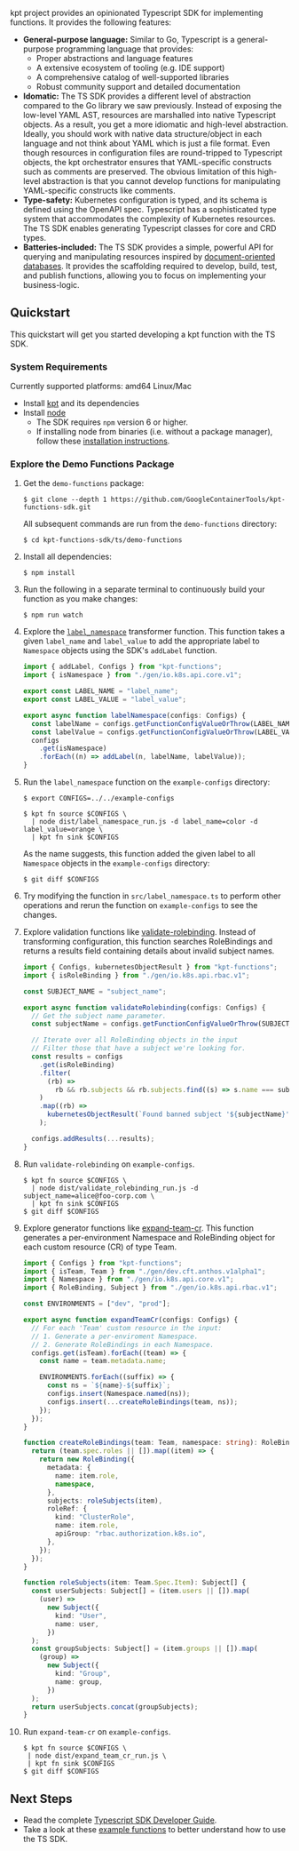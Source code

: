 kpt project provides an opinionated Typescript SDK for implementing functions. It provides
the following features:

- **General-purpose language:** Similar to Go, Typescript is a general-purpose programming language
  that provides:
  - Proper abstractions and language features
  - A extensive ecosystem of tooling (e.g. IDE support)
  - A comprehensive catalog of well-supported libraries
  - Robust community support and detailed documentation
- **Idomatic:** The TS SDK provides a different level of abstraction compared to the Go library we
  saw previously. Instead of exposing the low-level YAML AST, resources are marshalled into native
  Typescript objects. As a result, you get a more idiomatic and high-level abstraction. Ideally, you
  should work with native data structure/object in each language and not think about YAML which
  is just a file format. Even though resources in configuration files are round-tripped to
  Typescript objects, the kpt orchestrator ensures that YAML-specific constructs such as comments
  are preserved. The obvious limitation of this high-level abstraction is that you cannot develop
  functions for manipulating YAML-specific constructs like comments.
- **Type-safety:** Kubernetes configuration is typed, and its schema is
  defined using the OpenAPI spec. Typescript has a sophisticated type system
  that accommodates the complexity of Kubernetes resources. The TS SDK enables
  generating Typescript classes for core and CRD types.
- **Batteries-included:** The TS SDK provides a simple, powerful API for querying and manipulating
  resources inspired by [document-oriented databases]. It provides the scaffolding required to
  develop, build, test, and publish functions, allowing you to focus on implementing your
  business-logic.

## Quickstart

This quickstart will get you started developing a kpt function with the TS SDK.

### System Requirements

Currently supported platforms: amd64 Linux/Mac

- Install [kpt][download-kpt] and its dependencies
- Install [node][download-node]
  - The SDK requires `npm` version 6 or higher.
  - If installing node from binaries (i.e. without a package manager), follow
    these [installation instructions][install-node].

### Explore the Demo Functions Package

1. Get the `demo-functions` package:

   ```shell
   $ git clone --depth 1 https://github.com/GoogleContainerTools/kpt-functions-sdk.git
   ```

   All subsequent commands are run from the `demo-functions` directory:

   ```shell
   $ cd kpt-functions-sdk/ts/demo-functions
   ```

1. Install all dependencies:

   ```shell
   $ npm install
   ```

1. Run the following in a separate terminal to continuously build your
   function as you make changes:

   ```shell
   $ npm run watch
   ```

1. Explore the [`label_namespace`][label-namespace] transformer function. This
   function takes a given `label_name` and `label_value` to add the
   appropriate label to `Namespace` objects using the SDK's `addLabel`
   function.

   ```typescript
   import { addLabel, Configs } from "kpt-functions";
   import { isNamespace } from "./gen/io.k8s.api.core.v1";

   export const LABEL_NAME = "label_name";
   export const LABEL_VALUE = "label_value";

   export async function labelNamespace(configs: Configs) {
     const labelName = configs.getFunctionConfigValueOrThrow(LABEL_NAME);
     const labelValue = configs.getFunctionConfigValueOrThrow(LABEL_VALUE);
     configs
       .get(isNamespace)
       .forEach((n) => addLabel(n, labelName, labelValue));
   }
   ```

1. Run the `label_namespace` function on the `example-configs` directory:

   ```shell
   $ export CONFIGS=../../example-configs

   $ kpt fn source $CONFIGS \
     | node dist/label_namespace_run.js -d label_name=color -d label_value=orange \
     | kpt fn sink $CONFIGS
   ```

   As the name suggests, this function added the given label to all
   `Namespace` objects in the `example-configs` directory:

   ```shell
   $ git diff $CONFIGS
   ```

1. Try modifying the function in `src/label_namespace.ts` to perform other
   operations and rerun the function on `example-configs` to see the changes.

1. Explore validation functions like [validate-rolebinding]. Instead of
   transforming configuration, this function searches RoleBindings and returns
   a results field containing details about invalid subject names.

   ```typescript
   import { Configs, kubernetesObjectResult } from "kpt-functions";
   import { isRoleBinding } from "./gen/io.k8s.api.rbac.v1";

   const SUBJECT_NAME = "subject_name";

   export async function validateRolebinding(configs: Configs) {
     // Get the subject name parameter.
     const subjectName = configs.getFunctionConfigValueOrThrow(SUBJECT_NAME);

     // Iterate over all RoleBinding objects in the input
     // Filter those that have a subject we're looking for.
     const results = configs
       .get(isRoleBinding)
       .filter(
         (rb) =>
           rb && rb.subjects && rb.subjects.find((s) => s.name === subjectName)
       )
       .map((rb) =>
         kubernetesObjectResult(`Found banned subject '${subjectName}'`, rb)
       );

     configs.addResults(...results);
   }
   ```

1. Run `validate-rolebinding` on `example-configs`.

   ```shell
   $ kpt fn source $CONFIGS \
     | node dist/validate_rolebinding_run.js -d subject_name=alice@foo-corp.com \
     | kpt fn sink $CONFIGS
   $ git diff $CONFIGS
   ```

1. Explore generator functions like [expand-team-cr]. This function generates
   a per-environment Namespace and RoleBinding object for each custom resource
   (CR) of type Team.

   ```typescript
   import { Configs } from "kpt-functions";
   import { isTeam, Team } from "./gen/dev.cft.anthos.v1alpha1";
   import { Namespace } from "./gen/io.k8s.api.core.v1";
   import { RoleBinding, Subject } from "./gen/io.k8s.api.rbac.v1";

   const ENVIRONMENTS = ["dev", "prod"];

   export async function expandTeamCr(configs: Configs) {
     // For each 'Team' custom resource in the input:
     // 1. Generate a per-enviroment Namespace.
     // 2. Generate RoleBindings in each Namespace.
     configs.get(isTeam).forEach((team) => {
       const name = team.metadata.name;

       ENVIRONMENTS.forEach((suffix) => {
         const ns = `${name}-${suffix}`;
         configs.insert(Namespace.named(ns));
         configs.insert(...createRoleBindings(team, ns));
       });
     });
   }

   function createRoleBindings(team: Team, namespace: string): RoleBinding[] {
     return (team.spec.roles || []).map((item) => {
       return new RoleBinding({
         metadata: {
           name: item.role,
           namespace,
         },
         subjects: roleSubjects(item),
         roleRef: {
           kind: "ClusterRole",
           name: item.role,
           apiGroup: "rbac.authorization.k8s.io",
         },
       });
     });
   }

   function roleSubjects(item: Team.Spec.Item): Subject[] {
     const userSubjects: Subject[] = (item.users || []).map(
       (user) =>
         new Subject({
           kind: "User",
           name: user,
         })
     );
     const groupSubjects: Subject[] = (item.groups || []).map(
       (group) =>
         new Subject({
           kind: "Group",
           name: group,
         })
     );
     return userSubjects.concat(groupSubjects);
   }
   ```

1. Run `expand-team-cr` on `example-configs`.

   ```shell
   $ kpt fn source $CONFIGS \
    | node dist/expand_team_cr_run.js \
    | kpt fn sink $CONFIGS
   $ git diff $CONFIGS
   ```

## Next Steps

- Read the complete [Typescript SDK Developer Guide].
- Take a look at these [example functions] to better understand
  how to use the TS SDK.

[download-kpt]: /book/01-getting-started/01-system-requirements
[download-node]: https://nodejs.org/en/download/
[install-node]: https://github.com/nodejs/help/wiki/Installation/
[ts sdk api]: https://googlecontainertools.github.io/kpt-functions-sdk/api/
[label-namespace]: https://github.com/GoogleContainerTools/kpt-functions-sdk/blob/master/ts/demo-functions/src/label_namespace.ts
[validate-rolebinding]: https://github.com/GoogleContainerTools/kpt-functions-sdk/blob/master/ts/demo-functions/src/validate_rolebinding.ts
[expand-team-cr]: https://github.com/GoogleContainerTools/kpt-functions-sdk/blob/master/ts/demo-functions/src/expand_team_cr.ts
[example functions]: https://github.com/GoogleContainerTools/kpt-functions-sdk/tree/master/ts/demo-functions/src/
[document-oriented databases]: https://en.wikipedia.org/wiki/Document-oriented_database
[typescript sdk developer guide]: /sdk/ts-guide

